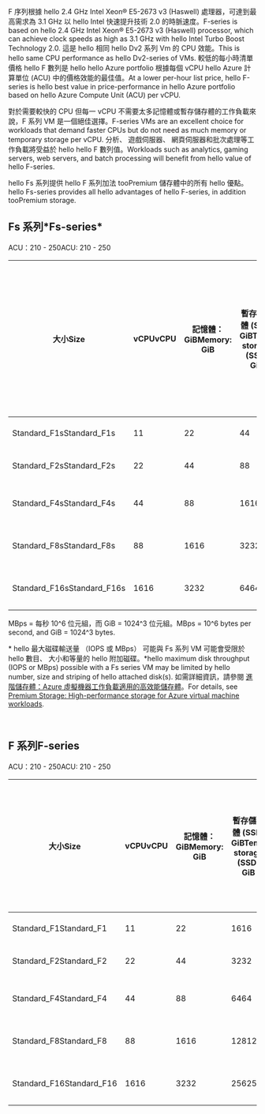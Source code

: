 <!-- F-series, Fs-series* -->

<span data-ttu-id="f1abb-101">F 序列根據 hello 2.4 GHz Intel Xeon® E5-2673 v3 (Haswell) 處理器，可達到最高需求為 3.1 GHz 以 hello Intel 快速提升技術 2.0 的時脈速度。</span><span class="sxs-lookup"><span data-stu-id="f1abb-101">F-series is based on hello 2.4 GHz Intel Xeon® E5-2673 v3 (Haswell) processor, which can achieve clock speeds as high as 3.1 GHz with hello Intel Turbo Boost Technology 2.0.</span></span> <span data-ttu-id="f1abb-102">這是 hello 相同 hello Dv2 系列 Vm 的 CPU 效能。</span><span class="sxs-lookup"><span data-stu-id="f1abb-102">This is hello same CPU performance as hello Dv2-series of VMs.</span></span>  <span data-ttu-id="f1abb-103">較低的每小時清單價格 hello F 數列是 hello hello Azure portfolio 根據每個 vCPU hello Azure 計算單位 (ACU) 中的價格效能的最佳值。</span><span class="sxs-lookup"><span data-stu-id="f1abb-103">At a lower per-hour list price, hello F-series is hello best value in price-performance in hello Azure portfolio based on hello Azure Compute Unit (ACU) per vCPU.</span></span> 

<span data-ttu-id="f1abb-104">對於需要較快的 CPU 但每一 vCPU 不需要太多記憶體或暫存儲存體的工作負載來說，F 系列 VM 是一個絕佳選擇。</span><span class="sxs-lookup"><span data-stu-id="f1abb-104">F-series VMs are an excellent choice for workloads that demand faster CPUs but do not need as much memory or temporary storage per vCPU.</span></span>  <span data-ttu-id="f1abb-105">分析、 遊戲伺服器、 網頁伺服器和批次處理等工作負載將受益於 hello hello F 數列值。</span><span class="sxs-lookup"><span data-stu-id="f1abb-105">Workloads such as analytics, gaming servers, web servers, and batch processing will benefit from hello value of hello F-series.</span></span>

<span data-ttu-id="f1abb-106">hello Fs 系列提供 hello F 系列加法 tooPremium 儲存體中的所有 hello 優點。</span><span class="sxs-lookup"><span data-stu-id="f1abb-106">hello Fs-series provides all hello advantages of hello F-series, in addition tooPremium storage.</span></span>

## <a name="fs-series"></a><span data-ttu-id="f1abb-107">Fs 系列*</span><span class="sxs-lookup"><span data-stu-id="f1abb-107">Fs-series*</span></span>

<span data-ttu-id="f1abb-108">ACU：210 - 250</span><span class="sxs-lookup"><span data-stu-id="f1abb-108">ACU: 210 - 250</span></span>

| <span data-ttu-id="f1abb-109">大小</span><span class="sxs-lookup"><span data-stu-id="f1abb-109">Size</span></span> | <span data-ttu-id="f1abb-110">vCPU</span><span class="sxs-lookup"><span data-stu-id="f1abb-110">vCPU</span></span> | <span data-ttu-id="f1abb-111">記憶體：GiB</span><span class="sxs-lookup"><span data-stu-id="f1abb-111">Memory: GiB</span></span> | <span data-ttu-id="f1abb-112">暫存儲存體 (SSD) GiB</span><span class="sxs-lookup"><span data-stu-id="f1abb-112">Temp storage (SSD) GiB</span></span> | <span data-ttu-id="f1abb-113">最大資料磁碟</span><span class="sxs-lookup"><span data-stu-id="f1abb-113">Max data disks</span></span> | <span data-ttu-id="f1abb-114">最大快取和暫存儲存體輸送量︰IOPS / MBps (以 GiB 為單位的快取大小)</span><span class="sxs-lookup"><span data-stu-id="f1abb-114">Max cached and temp storage throughput: IOPS / MBps (cache size in GiB)</span></span> | <span data-ttu-id="f1abb-115">最大取消快取的磁碟輸送量︰IOPS / MBps</span><span class="sxs-lookup"><span data-stu-id="f1abb-115">Max uncached disk throughput: IOPS / MBps</span></span> | <span data-ttu-id="f1abb-116">最大 NIC/預期的網路效能 (Mbps)</span><span class="sxs-lookup"><span data-stu-id="f1abb-116">Max NICs / Expected network performance (Mbps)</span></span> |
| --- | --- | --- | --- | --- | --- | --- | --- |
| <span data-ttu-id="f1abb-117">Standard_F1s</span><span class="sxs-lookup"><span data-stu-id="f1abb-117">Standard_F1s</span></span> |<span data-ttu-id="f1abb-118">1</span><span class="sxs-lookup"><span data-stu-id="f1abb-118">1</span></span> |<span data-ttu-id="f1abb-119">2</span><span class="sxs-lookup"><span data-stu-id="f1abb-119">2</span></span> |<span data-ttu-id="f1abb-120">4</span><span class="sxs-lookup"><span data-stu-id="f1abb-120">4</span></span> |<span data-ttu-id="f1abb-121">2</span><span class="sxs-lookup"><span data-stu-id="f1abb-121">2</span></span> |<span data-ttu-id="f1abb-122">4,000 / 32 (12)</span><span class="sxs-lookup"><span data-stu-id="f1abb-122">4,000 / 32 (12)</span></span> |<span data-ttu-id="f1abb-123">3,200 / 48</span><span class="sxs-lookup"><span data-stu-id="f1abb-123">3,200 / 48</span></span> |<span data-ttu-id="f1abb-124">2 / 750</span><span class="sxs-lookup"><span data-stu-id="f1abb-124">2 / 750</span></span> |
| <span data-ttu-id="f1abb-125">Standard_F2s</span><span class="sxs-lookup"><span data-stu-id="f1abb-125">Standard_F2s</span></span> |<span data-ttu-id="f1abb-126">2</span><span class="sxs-lookup"><span data-stu-id="f1abb-126">2</span></span> |<span data-ttu-id="f1abb-127">4</span><span class="sxs-lookup"><span data-stu-id="f1abb-127">4</span></span> |<span data-ttu-id="f1abb-128">8</span><span class="sxs-lookup"><span data-stu-id="f1abb-128">8</span></span> |<span data-ttu-id="f1abb-129">4</span><span class="sxs-lookup"><span data-stu-id="f1abb-129">4</span></span> |<span data-ttu-id="f1abb-130">8,000 / 64 (24)</span><span class="sxs-lookup"><span data-stu-id="f1abb-130">8,000 / 64 (24)</span></span> |<span data-ttu-id="f1abb-131">6,400 / 96</span><span class="sxs-lookup"><span data-stu-id="f1abb-131">6,400 / 96</span></span> |<span data-ttu-id="f1abb-132">2 / 1500</span><span class="sxs-lookup"><span data-stu-id="f1abb-132">2 / 1500</span></span> |
| <span data-ttu-id="f1abb-133">Standard_F4s</span><span class="sxs-lookup"><span data-stu-id="f1abb-133">Standard_F4s</span></span> |<span data-ttu-id="f1abb-134">4</span><span class="sxs-lookup"><span data-stu-id="f1abb-134">4</span></span> |<span data-ttu-id="f1abb-135">8</span><span class="sxs-lookup"><span data-stu-id="f1abb-135">8</span></span> |<span data-ttu-id="f1abb-136">16</span><span class="sxs-lookup"><span data-stu-id="f1abb-136">16</span></span> |<span data-ttu-id="f1abb-137">8</span><span class="sxs-lookup"><span data-stu-id="f1abb-137">8</span></span> |<span data-ttu-id="f1abb-138">16,000 / 128 (48)</span><span class="sxs-lookup"><span data-stu-id="f1abb-138">16,000 / 128 (48)</span></span> |<span data-ttu-id="f1abb-139">12,800 / 192</span><span class="sxs-lookup"><span data-stu-id="f1abb-139">12,800 / 192</span></span> |<span data-ttu-id="f1abb-140">4 / 3000</span><span class="sxs-lookup"><span data-stu-id="f1abb-140">4 / 3000</span></span> |
| <span data-ttu-id="f1abb-141">Standard_F8s</span><span class="sxs-lookup"><span data-stu-id="f1abb-141">Standard_F8s</span></span> |<span data-ttu-id="f1abb-142">8</span><span class="sxs-lookup"><span data-stu-id="f1abb-142">8</span></span> |<span data-ttu-id="f1abb-143">16</span><span class="sxs-lookup"><span data-stu-id="f1abb-143">16</span></span> |<span data-ttu-id="f1abb-144">32</span><span class="sxs-lookup"><span data-stu-id="f1abb-144">32</span></span> |<span data-ttu-id="f1abb-145">16</span><span class="sxs-lookup"><span data-stu-id="f1abb-145">16</span></span> |<span data-ttu-id="f1abb-146">32,000 / 256 (96)</span><span class="sxs-lookup"><span data-stu-id="f1abb-146">32,000 / 256 (96)</span></span> |<span data-ttu-id="f1abb-147">25,600 / 384</span><span class="sxs-lookup"><span data-stu-id="f1abb-147">25,600 / 384</span></span> |<span data-ttu-id="f1abb-148">8 / 6000</span><span class="sxs-lookup"><span data-stu-id="f1abb-148">8 / 6000</span></span> |
| <span data-ttu-id="f1abb-149">Standard_F16s</span><span class="sxs-lookup"><span data-stu-id="f1abb-149">Standard_F16s</span></span> |<span data-ttu-id="f1abb-150">16</span><span class="sxs-lookup"><span data-stu-id="f1abb-150">16</span></span> |<span data-ttu-id="f1abb-151">32</span><span class="sxs-lookup"><span data-stu-id="f1abb-151">32</span></span> |<span data-ttu-id="f1abb-152">64</span><span class="sxs-lookup"><span data-stu-id="f1abb-152">64</span></span> |<span data-ttu-id="f1abb-153">32</span><span class="sxs-lookup"><span data-stu-id="f1abb-153">32</span></span> |<span data-ttu-id="f1abb-154">64,000 / 512 (192)</span><span class="sxs-lookup"><span data-stu-id="f1abb-154">64,000 / 512 (192)</span></span> |<span data-ttu-id="f1abb-155">51,200 / 768</span><span class="sxs-lookup"><span data-stu-id="f1abb-155">51,200 / 768</span></span> |<span data-ttu-id="f1abb-156">8 / 6000-12000 &#8224;</span><span class="sxs-lookup"><span data-stu-id="f1abb-156">8 / 6000-12000 &#8224;</span></span> |

<span data-ttu-id="f1abb-157">MBps = 每秒 10^6 位元組，而 GiB = 1024^3 位元組。</span><span class="sxs-lookup"><span data-stu-id="f1abb-157">MBps = 10^6 bytes per second, and GiB = 1024^3 bytes.</span></span>

<span data-ttu-id="f1abb-158">* hello 最大磁碟輸送量 （IOPS 或 MBps） 可能與 Fs 系列 VM 可能會受限於 hello 數目、 大小和等量的 hello 附加磁碟。</span><span class="sxs-lookup"><span data-stu-id="f1abb-158">*hello maximum disk throughput (IOPS or MBps) possible with a Fs series VM may be limited by hello number, size and striping of hello attached disk(s).</span></span>  <span data-ttu-id="f1abb-159">如需詳細資訊，請參閱 [進階儲存體：Azure 虛擬機器工作負載適用的高效能儲存體](../articles/storage/common/storage-premium-storage.md)。</span><span class="sxs-lookup"><span data-stu-id="f1abb-159">For details, see [Premium Storage: High-performance storage for Azure virtual machine workloads](../articles/storage/common/storage-premium-storage.md).</span></span>


<br>

## <a name="f-series"></a><span data-ttu-id="f1abb-160">F 系列</span><span class="sxs-lookup"><span data-stu-id="f1abb-160">F-series</span></span>

<span data-ttu-id="f1abb-161">ACU：210 - 250</span><span class="sxs-lookup"><span data-stu-id="f1abb-161">ACU: 210 - 250</span></span>

| <span data-ttu-id="f1abb-162">大小</span><span class="sxs-lookup"><span data-stu-id="f1abb-162">Size</span></span>         | <span data-ttu-id="f1abb-163">vCPU</span><span class="sxs-lookup"><span data-stu-id="f1abb-163">vCPU</span></span> | <span data-ttu-id="f1abb-164">記憶體：GiB</span><span class="sxs-lookup"><span data-stu-id="f1abb-164">Memory: GiB</span></span> | <span data-ttu-id="f1abb-165">暫存儲存體 (SSD) GiB</span><span class="sxs-lookup"><span data-stu-id="f1abb-165">Temp storage (SSD) GiB</span></span> | <span data-ttu-id="f1abb-166">最大暫存儲存體輸送量：IOPS / 讀取 MBps / 寫入 MBps</span><span class="sxs-lookup"><span data-stu-id="f1abb-166">Max temp storage throughput: IOPS / Read MBps / Write MBps</span></span> | <span data-ttu-id="f1abb-167">最大資料磁碟 / 輸送量︰IOPS</span><span class="sxs-lookup"><span data-stu-id="f1abb-167">Max data disks / throughput: IOPS</span></span> | <span data-ttu-id="f1abb-168">最大 NIC/預期的網路效能 (Mbps)</span><span class="sxs-lookup"><span data-stu-id="f1abb-168">Max NICs / Expected network performance (Mbps)</span></span> |
|--------------|-----------|-------------|----------------|----------------------------------------------------------|-----------------------------------|------------------------------|
| <span data-ttu-id="f1abb-169">Standard_F1</span><span class="sxs-lookup"><span data-stu-id="f1abb-169">Standard_F1</span></span>  | <span data-ttu-id="f1abb-170">1</span><span class="sxs-lookup"><span data-stu-id="f1abb-170">1</span></span>         | <span data-ttu-id="f1abb-171">2</span><span class="sxs-lookup"><span data-stu-id="f1abb-171">2</span></span>           | <span data-ttu-id="f1abb-172">16</span><span class="sxs-lookup"><span data-stu-id="f1abb-172">16</span></span>             | <span data-ttu-id="f1abb-173">3000 / 46 / 23</span><span class="sxs-lookup"><span data-stu-id="f1abb-173">3000 / 46 / 23</span></span>                                           | <span data-ttu-id="f1abb-174">2 / 2x500</span><span class="sxs-lookup"><span data-stu-id="f1abb-174">2 / 2x500</span></span>                         | <span data-ttu-id="f1abb-175">2 / 750</span><span class="sxs-lookup"><span data-stu-id="f1abb-175">2 / 750</span></span>                 |
| <span data-ttu-id="f1abb-176">Standard_F2</span><span class="sxs-lookup"><span data-stu-id="f1abb-176">Standard_F2</span></span>  | <span data-ttu-id="f1abb-177">2</span><span class="sxs-lookup"><span data-stu-id="f1abb-177">2</span></span>         | <span data-ttu-id="f1abb-178">4</span><span class="sxs-lookup"><span data-stu-id="f1abb-178">4</span></span>           | <span data-ttu-id="f1abb-179">32</span><span class="sxs-lookup"><span data-stu-id="f1abb-179">32</span></span>             | <span data-ttu-id="f1abb-180">6000 / 93 / 46</span><span class="sxs-lookup"><span data-stu-id="f1abb-180">6000 / 93 / 46</span></span>                                           | <span data-ttu-id="f1abb-181">4 / 4x500</span><span class="sxs-lookup"><span data-stu-id="f1abb-181">4 / 4x500</span></span>                         | <span data-ttu-id="f1abb-182">2 / 1500</span><span class="sxs-lookup"><span data-stu-id="f1abb-182">2 / 1500</span></span>                     |
| <span data-ttu-id="f1abb-183">Standard_F4</span><span class="sxs-lookup"><span data-stu-id="f1abb-183">Standard_F4</span></span>  | <span data-ttu-id="f1abb-184">4</span><span class="sxs-lookup"><span data-stu-id="f1abb-184">4</span></span>         | <span data-ttu-id="f1abb-185">8</span><span class="sxs-lookup"><span data-stu-id="f1abb-185">8</span></span>           | <span data-ttu-id="f1abb-186">64</span><span class="sxs-lookup"><span data-stu-id="f1abb-186">64</span></span>             | <span data-ttu-id="f1abb-187">12000 / 187 / 93</span><span class="sxs-lookup"><span data-stu-id="f1abb-187">12000 / 187 / 93</span></span>                                         | <span data-ttu-id="f1abb-188">8 / 8x500</span><span class="sxs-lookup"><span data-stu-id="f1abb-188">8 / 8x500</span></span>                         | <span data-ttu-id="f1abb-189">4 / 3000</span><span class="sxs-lookup"><span data-stu-id="f1abb-189">4 / 3000</span></span>                     |
| <span data-ttu-id="f1abb-190">Standard_F8</span><span class="sxs-lookup"><span data-stu-id="f1abb-190">Standard_F8</span></span>  | <span data-ttu-id="f1abb-191">8</span><span class="sxs-lookup"><span data-stu-id="f1abb-191">8</span></span>         | <span data-ttu-id="f1abb-192">16</span><span class="sxs-lookup"><span data-stu-id="f1abb-192">16</span></span>          | <span data-ttu-id="f1abb-193">128</span><span class="sxs-lookup"><span data-stu-id="f1abb-193">128</span></span>            | <span data-ttu-id="f1abb-194">24000 / 375 / 187</span><span class="sxs-lookup"><span data-stu-id="f1abb-194">24000 / 375 / 187</span></span>                                        | <span data-ttu-id="f1abb-195">16 / 16x500</span><span class="sxs-lookup"><span data-stu-id="f1abb-195">16 / 16x500</span></span>                       | <span data-ttu-id="f1abb-196">8 / 6000</span><span class="sxs-lookup"><span data-stu-id="f1abb-196">8 / 6000</span></span>                     |
| <span data-ttu-id="f1abb-197">Standard_F16</span><span class="sxs-lookup"><span data-stu-id="f1abb-197">Standard_F16</span></span> | <span data-ttu-id="f1abb-198">16</span><span class="sxs-lookup"><span data-stu-id="f1abb-198">16</span></span>        | <span data-ttu-id="f1abb-199">32</span><span class="sxs-lookup"><span data-stu-id="f1abb-199">32</span></span>          | <span data-ttu-id="f1abb-200">256</span><span class="sxs-lookup"><span data-stu-id="f1abb-200">256</span></span>            | <span data-ttu-id="f1abb-201">48000 / 750 / 375</span><span class="sxs-lookup"><span data-stu-id="f1abb-201">48000 / 750 / 375</span></span>                                        | <span data-ttu-id="f1abb-202">32 / 32x500</span><span class="sxs-lookup"><span data-stu-id="f1abb-202">32 / 32x500</span></span>                       | <span data-ttu-id="f1abb-203">8 / 6000 - 12000 &#8224;</span><span class="sxs-lookup"><span data-stu-id="f1abb-203">8 / 6000 - 12000 &#8224;</span></span>           |


<br>



